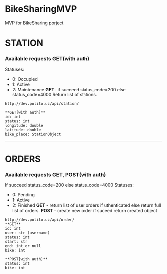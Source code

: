 # BikeSharingMVP
MVP for BikeSharing porject

# STATION
### Available requests **GET**(with auth)
Statuses:
- 0: Occupied
- 1: Active
- 2: Maintenance
**GET**- if succeed status_code=200 else status_code=4000
Return list of stations.
```
http://dev.polito.uz/api/station/

**GET[with auth]**
id: int
status: int
longitude: double
latitude: double
bike_place: StationObject
```

---

# ORDERS
### Available requests **GET**, **POST**(with auth)
If succeed status_code=200 else status_code=4000
Statuses:
- 0: Pending
- 1: Active
- 2: Finished
**GET** - return list of user orders if uthenticated else return full list of orders.
**POST** - create new order if suceed return created object

```
http://dev.polito.uz/api/order/
**GET**
id: int
user: str (username)
status: int
start: str
end: int or null
bike: int
```

```
**POST[with auth]**
status: int
bike: int
```
